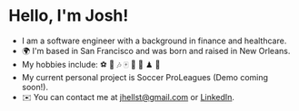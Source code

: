 # Hello, I'm Josh!

- I am a software engineer with a background in finance and healthcare.
- 🌍 I'm based in San Francisco and was born and raised in New Orleans.
- My hobbies include: ⚽ 🍳 🎶 🀄 🌲 🎿 ♟ 🥏
- My current personal project is Soccer ProLeagues (Demo coming soon!).
- ✉️ You can contact me at jhellst@gmail.com or [LinkedIn](https://www.linkedin.com/in/joshua-hellstrom/).
